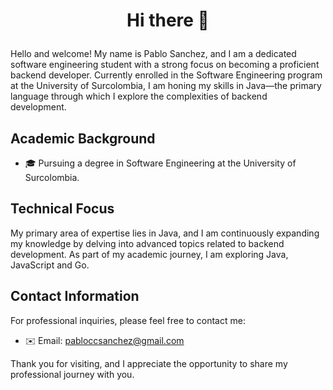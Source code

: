 # <p align="center">Hi there 👋</p>

Hello and welcome! My name is Pablo Sanchez, and I am a dedicated software engineering student with a strong focus on becoming a proficient backend developer. Currently enrolled in the Software Engineering program at the University of Surcolombia, I am honing my skills in Java—the primary language through which I explore the complexities of backend development.

## Academic Background

- 🎓 Pursuing a degree in Software Engineering at the University of Surcolombia.

## Technical Focus

My primary area of expertise lies in Java, and I am continuously expanding my knowledge by delving into advanced topics related to backend development. As part of my academic journey, I am exploring Java, JavaScript and Go.

## Contact Information

For professional inquiries, please feel free to contact me:

- ✉️ Email: pabloccsanchez@gmail.com

Thank you for visiting, and I appreciate the opportunity to share my professional journey with you.


